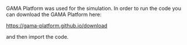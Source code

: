 GAMA Platform was used for the simulation. In order to run the code you can download the GAMA Platform here:

https://gama-platform.github.io/download

and then import the code.
